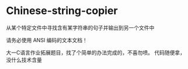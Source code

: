 # Chinese-string-copier
从某个特定文件中寻找含有某字符串的句子并输出到另一个文件中

请务必使用 ANSI 编码的文本文档！

大一C语言作业拓展题目，找了个简单的办法完成的，不喜勿喷。
代码随便拿，没什么技术含量
